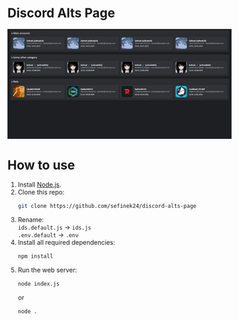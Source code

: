 # Discord Alts Page
<a href="https://raw.githubusercontent.com/sefinek24/discord-alts-page/main/assets/page.png" target="_blank">
   <img src="assets/page.png" alt="Discord Alts Page">
</a>

# How to use
1. Install [Node.js](https://nodejs.org).
2. Clone this repo:
   ```bash
   git clone https://github.com/sefinek24/discord-alts-page
   ```
3. Rename: \
   `ids.default.js` -> `ids.js` \
   `.env.default` -> `.env`
4. Install all required dependencies:
   ```bash
   npm install
   ```
5. Run the web server:
   ```bash
   node index.js
   ```
   or
   ```bash
   node .
   ```